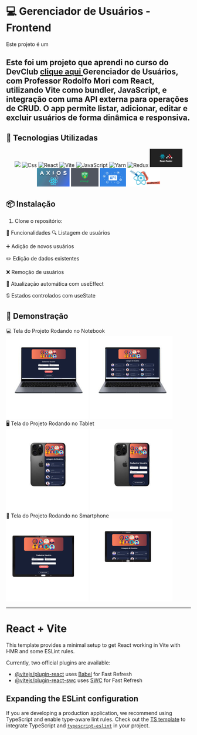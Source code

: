
# 💻 Gerenciador de Usuários - Frontend

Este projeto é um <h2> Este foi um  projeto que aprendi no curso do DevClub <a href="https://rodolfomori.com.br/Devclub">clique aqui </a> Gerenciador de Usuários, com Professor Rodolfo Mori com **React**, utilizando **Vite** como bundler, **JavaScript**, e integração com uma **API externa** para operações de CRUD. O app permite listar, adicionar, editar e excluir usuários de forma dinâmica e responsiva.

## 🚀 Tecnologias Utilizadas

<div align="center">
  <img src="https://raw.githubusercontent.com/marwin1991/profile-technology-icons/refs/heads/main/icons/visual_studio_code.png"Vscode" height="40"/>
  <img src="https://raw.githubusercontent.com/marwin1991/profile-technology-icons/refs/heads/main/icons/html.png" alt="Css" height="40"/>
  <img src="https://raw.githubusercontent.com/marwin1991/profile-technology-icons/refs/heads/main/icons/react.png" alt="React" height="40"/>
  <img src="https://raw.githubusercontent.com/marwin1991/profile-technology-icons/refs/heads/main/icons/vite.png" alt="Vite" height="40"/>
  <img src="https://raw.githubusercontent.com/marwin1991/profile-technology-icons/refs/heads/main/icons/javascript.png" alt="JavaScript" height="40"/>
  <img src="https://raw.githubusercontent.com/marwin1991/profile-technology-icons/refs/heads/main/icons/yarn.png" alt="Yarn" height="40"/>
    <img src="https://raw.githubusercontent.com/marwin1991/profile-technology-icons/refs/heads/main/icons/redux.png" alt="Redux" height="40"/>
  <img src="src/assets/REACT-ROUTER.jpeg" alt="React Router" height="50"/>
  <img src="src/assets/axios.png" alt="Axios" height="50"/>
   <img src="src/assets/cors.jpeg" alt="Cors" height="50"/>
   <img src="src/assets/api.jpeg" alt="APIs" height="50"/>
  <img src="src/assets/useState.jpeg" alt="UseState" height="50"/>
</div>

## 📦 Instalação

1. Clone o repositório:

🧠 Funcionalidades
🔍 Listagem de usuários

➕ Adição de novos usuários

✏️ Edição de dados existentes

❌ Remoção de usuários

🔄 Atualização automática com useEffect

🔃 Estados controlados com useState

## 📸 Demonstração



<!-- Telas no Notebook -->
<div>
  <div class="section-title">💻 Tela do Projeto Rodando no Notebook</div>
  <div class="image-group">
    <img src="src/assets/notebook1.png" alt="Notebook" />
    <img src="src/assets/notebook2.png" alt="Notebook" />
  </div>
</div>

<!-- Telas no Tablet -->
<div>
  <div class="section-title">🖥 Tela do Projeto Rodando no Tablet</div>
  <div class="image-group">
    <img src="src/assets/phone1.png" alt="Tablet" />
    <img src="src/assets/phone2.png" alt="Tablet" />
  </div>
</div>

<!-- Telas no Smartphone -->
<div>
  <div class="section-title">📱 Tela do Projeto Rodando no Smartphone</div>
  <div class="image-group">
    <img src="src/assets/tablet1.png" alt="Smartphone" />
    <img src="src/assets/tablet2.png" alt="Smartphone" />
  </div>
</div>

---

# React + Vite

This template provides a minimal setup to get React working in Vite with HMR and some ESLint rules.

Currently, two official plugins are available:

- [@vitejs/plugin-react](https://github.com/vitejs/vite-plugin-react/blob/main/packages/plugin-react/README.md) uses [Babel](https://babeljs.io/) for Fast Refresh
- [@vitejs/plugin-react-swc](https://github.com/vitejs/vite-plugin-react-swc) uses [SWC](https://swc.rs/) for Fast Refresh

## Expanding the ESLint configuration

If you are developing a production application, we recommend using TypeScript and enable type-aware lint rules. Check out the [TS template](https://github.com/vitejs/vite/tree/main/packages/create-vite/template-react-ts) to integrate TypeScript and [`typescript-eslint`](https://typescript-eslint.io) in your project.

